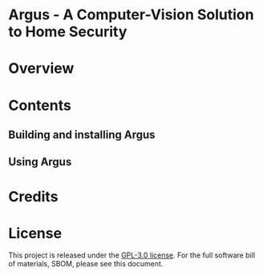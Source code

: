 # Argus - A Computer-Vision Solution to Home Security

# Overview

# Contents

## Building and installing Argus

## Using Argus

# Credits

# License
This project is released under the [GPL-3.0 license](https://github.com/adrianchen8662/argus/blob/main/LICENSE). For the full software bill of materials, SBOM, please see this document. 
